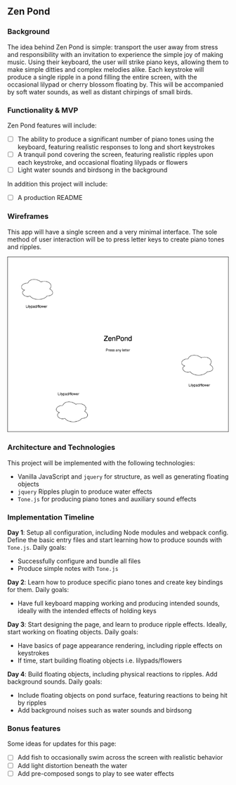 ## Zen Pond

### Background

The idea behind Zen Pond is simple: transport the user away from stress and responsibility with an invitation to experience the simple joy of making music. Using their keyboard, the user will strike piano keys, allowing them to make simple ditties and complex melodies alike. Each keystroke will produce a single ripple in a pond filling the entire screen, with the occasional lilypad or cherry blossom floating by. This will be accompanied by soft water sounds, as well as distant chirpings of small birds.

### Functionality & MVP

Zen Pond features will include:

- [ ] The ability to produce a significant number of piano tones using the keyboard, featuring realistic responses to long and short keystrokes
- [ ] A tranquil pond covering the screen, featuring realistic ripples upon each keystroke, and occasional floating lilypads or flowers
- [ ] Light water sounds and birdsong in the background

In addition this project will include:

- [ ] A production README

### Wireframes

This app will have a single screen and a very minimal interface. The sole method of user interaction will be to press letter keys to create piano tones and ripples.

![wireframes](images/zenpond.png)

### Architecture and Technologies

This project will be implemented with the following technologies:

- Vanilla JavaScript and `jquery` for structure, as well as generating floating objects
- `jquery` Ripples plugin to produce water effects
- `Tone.js` for producing piano tones and auxiliary sound effects

### Implementation Timeline

**Day 1**: Setup all configuration, including Node modules and webpack config. Define the basic entry files and start learning how to produce sounds with `Tone.js`. Daily goals:

- Successfully configure and bundle all files
- Produce simple notes with `Tone.js`

**Day 2**: Learn how to produce specific piano tones and create key bindings for them. Daily goals:

- Have full keyboard mapping working and producing intended sounds, ideally with the intended effects of holding keys

**Day 3**: Start designing the page, and learn to produce ripple effects. Ideally, start working on floating objects. Daily goals:

- Have basics of page appearance rendering, including ripple effects on keystrokes
- If time, start building floating objects i.e. lilypads/flowers

**Day 4**: Build floating objects, including physical reactions to ripples. Add background sounds. Daily goals:

- Include floating objects on pond surface, featuring reactions to being hit by ripples
- Add background noises such as water sounds and birdsong

### Bonus features

Some ideas for updates for this page:

- [ ] Add fish to occasionally swim across the screen with realistic behavior
- [ ] Add light distortion beneath the water
- [ ] Add pre-composed songs to play to see water effects
